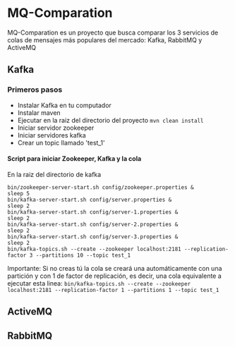 # MQ-Comparation

MQ-Comparation es un proyecto que busca comparar los 3 servicios de colas de mensajes más populares del mercado: Kafka, RabbitMQ y ActiveMQ

## Kafka

### Primeros pasos

- Instalar Kafka en tu computador
- Instalar maven
- Ejecutar en la raiz del directorio del proyecto `mvn clean install`
- Iniciar servidor zookeeper
- Iniciar servidores kafka
- Crear un topic llamado 'test_1'

#### Script para iniciar Zookeeper, Kafka y la cola

En la raiz del directorio de kafka

```
bin/zookeeper-server-start.sh config/zookeeper.properties &
sleep 5
bin/kafka-server-start.sh config/server.properties &
sleep 2
bin/kafka-server-start.sh config/server-1.properties &
sleep 2
bin/kafka-server-start.sh config/server-2.properties &
sleep 2
bin/kafka-server-start.sh config/server-3.properties &
sleep 2
bin/kafka-topics.sh --create --zookeeper localhost:2181 --replication-factor 3 --partitions 10 --topic test_1
```

Importante: Si no creas tú la cola se creará una automáticamente con una partición y con 1 de factor de replicación, es decir, una cola equivalente a ejecutar esta linea: `bin/kafka-topics.sh --create --zookeeper localhost:2181 --replication-factor 1 --partitions 1 --topic test_1`

## ActiveMQ

## RabbitMQ

